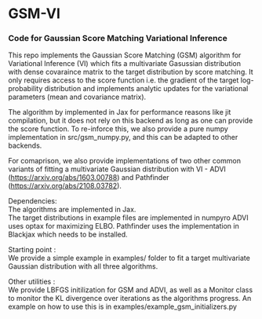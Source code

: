 # GSM-VI
### Code for Gaussian Score Matching Variational Inference

This repo implements the Gaussian Score Matching (GSM) algorithm for Variational Inference (VI)
which fits a multivariate Gasussian distribution with dense covaraince matrix to the target distribution
by score matching. It only requires access to the score function i.e. the gradient of the target log-probability
distribution and implements analytic updates for the variational parameters (mean and covariance matrix).

The algorithm by implemented in Jax for performance reasons like jit compilation,
but it does not rely on this backend as long as one can provide the score function.
To re-inforce this, we also provide a pure numpy implementation in src/gsm_numpy.py,
and this can be adapted to other backends.

For comaprison, we also provide implementations of two other common variants of fitting a
multivariate Gaussian distribution with VI - ADVI (https://arxiv.org/abs/1603.00788)
and Pathfinder (https://arxiv.org/abs/2108.03782). <br>


Dependencies: <br>
The algorithms are implemented in Jax.  
The target distributions in example files are implemented in numpyro 
ADVI uses optax for maximizing ELBO. 
Pathfinder uses the implementation in Blackjax which needs to be installed.


Starting point :<br>
We provide a simple example in examples/ folder to fit a target multivariate Gaussian distribution
with all three algorithms. <br>

Other utilities :<br>
We provide LBFGS initilization for GSM and ADVI, as well as a Monitor class to monitor the KL divergence
over iterations as the algorithms progress. An example on how to use this is in examples/example_gsm_initializers.py
